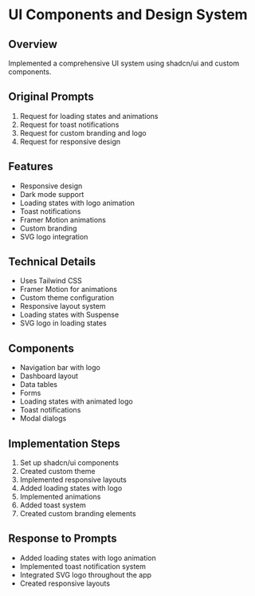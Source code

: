 # UI Components and Design System

## Overview
Implemented a comprehensive UI system using shadcn/ui and custom components.

## Original Prompts
1. Request for loading states and animations
2. Request for toast notifications
3. Request for custom branding and logo
4. Request for responsive design

## Features
- Responsive design
- Dark mode support
- Loading states with logo animation
- Toast notifications
- Framer Motion animations
- Custom branding
- SVG logo integration

## Technical Details
- Uses Tailwind CSS
- Framer Motion for animations
- Custom theme configuration
- Responsive layout system
- Loading states with Suspense
- SVG logo in loading states

## Components
- Navigation bar with logo
- Dashboard layout
- Data tables
- Forms
- Loading states with animated logo
- Toast notifications
- Modal dialogs

## Implementation Steps
1. Set up shadcn/ui components
2. Created custom theme
3. Implemented responsive layouts
4. Added loading states with logo
5. Implemented animations
6. Added toast system
7. Created custom branding elements

## Response to Prompts
- Added loading states with logo animation
- Implemented toast notification system
- Integrated SVG logo throughout the app
- Created responsive layouts